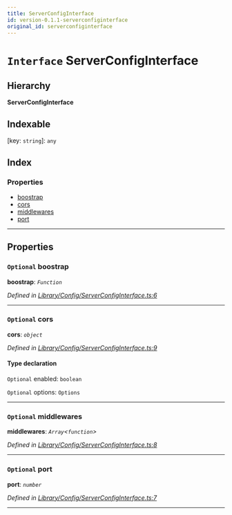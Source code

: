 ```yaml
---
title: ServerConfigInterface
id: version-0.1.1-serverconfiginterface
original_id: serverconfiginterface
---
```


# `Interface` ServerConfigInterface

## Hierarchy

**ServerConfigInterface**

## Indexable

\[key: `string`\]:&nbsp;`any`
## Index

### Properties

* [boostrap](serverconfiginterface#boostrap)
* [cors](serverconfiginterface#cors)
* [middlewares](serverconfiginterface#middlewares)
* [port](serverconfiginterface#port)

---

## Properties

<a id="boostrap"></a>

### `Optional` boostrap

**boostrap**: *`Function`*

*Defined in [Library/Config/ServerConfigInterface.ts:6](https://github.com/SpoonX/stix/blob/f075739/src/Library/Config/ServerConfigInterface.ts#L6)*

___
<a id="cors"></a>

### `Optional` cors

**cors**: *`object`*

*Defined in [Library/Config/ServerConfigInterface.ts:9](https://github.com/SpoonX/stix/blob/f075739/src/Library/Config/ServerConfigInterface.ts#L9)*

#### Type declaration

`Optional`  enabled: `boolean`

`Optional`  options: `Options`

___
<a id="middlewares"></a>

### `Optional` middlewares

**middlewares**: *`Array`<`function`>*

*Defined in [Library/Config/ServerConfigInterface.ts:8](https://github.com/SpoonX/stix/blob/f075739/src/Library/Config/ServerConfigInterface.ts#L8)*

___
<a id="port"></a>

### `Optional` port

**port**: *`number`*

*Defined in [Library/Config/ServerConfigInterface.ts:7](https://github.com/SpoonX/stix/blob/f075739/src/Library/Config/ServerConfigInterface.ts#L7)*

___

